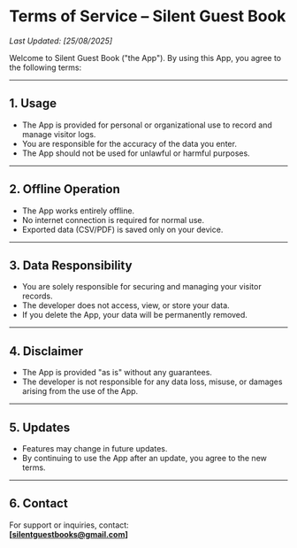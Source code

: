 # Terms of Service – Silent Guest Book

_Last Updated: [25/08/2025]_

Welcome to Silent Guest Book ("the App"). By using this App, you agree to the following terms:

---

## 1. Usage
- The App is provided for personal or organizational use to record and manage visitor logs.  
- You are responsible for the accuracy of the data you enter.  
- The App should not be used for unlawful or harmful purposes.

---

## 2. Offline Operation
- The App works entirely offline.  
- No internet connection is required for normal use.  
- Exported data (CSV/PDF) is saved only on your device.

---

## 3. Data Responsibility
- You are solely responsible for securing and managing your visitor records.  
- The developer does not access, view, or store your data.  
- If you delete the App, your data will be permanently removed.

---

## 4. Disclaimer
- The App is provided "as is" without any guarantees.  
- The developer is not responsible for any data loss, misuse, or damages arising from the use of the App.

---

## 5. Updates
- Features may change in future updates.  
- By continuing to use the App after an update, you agree to the new terms.

---

## 6. Contact
For support or inquiries, contact:  
**[silentguestbooks@gmail.com]**
